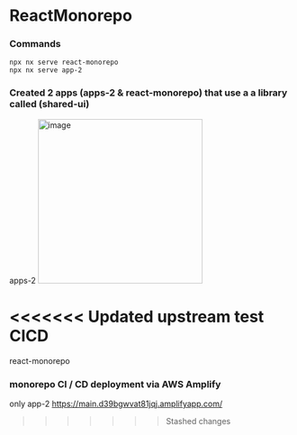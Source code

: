 # ReactMonorepo

### Commands
```
npx nx serve react-monorepo
npx nx serve app-2
```


### Created 2 apps (apps-2 & react-monorepo) that use a a library called (shared-ui)

apps-2
<img width="292" alt="image" src="https://github.com/gpDA/rx-github-page-cicd/assets/29666846/4c43c4d3-d375-4087-a860-bb5a91b1cd60">

<<<<<<< Updated upstream
test CICD
=======
react-monorepo

### monorepo CI / CD deployment via AWS Amplify
only app-2
https://main.d39bgwvat81jqj.amplifyapp.com/
>>>>>>> Stashed changes
